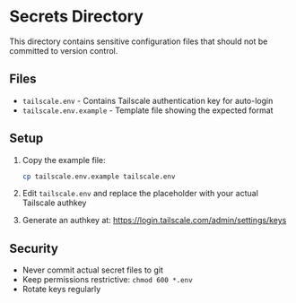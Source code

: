 # Secrets Directory

This directory contains sensitive configuration files that should not be committed to version control.

## Files

- `tailscale.env` - Contains Tailscale authentication key for auto-login
- `tailscale.env.example` - Template file showing the expected format

## Setup

1. Copy the example file:
   ```bash
   cp tailscale.env.example tailscale.env
   ```

2. Edit `tailscale.env` and replace the placeholder with your actual Tailscale authkey

3. Generate an authkey at: https://login.tailscale.com/admin/settings/keys

## Security

- Never commit actual secret files to git
- Keep permissions restrictive: `chmod 600 *.env`
- Rotate keys regularly